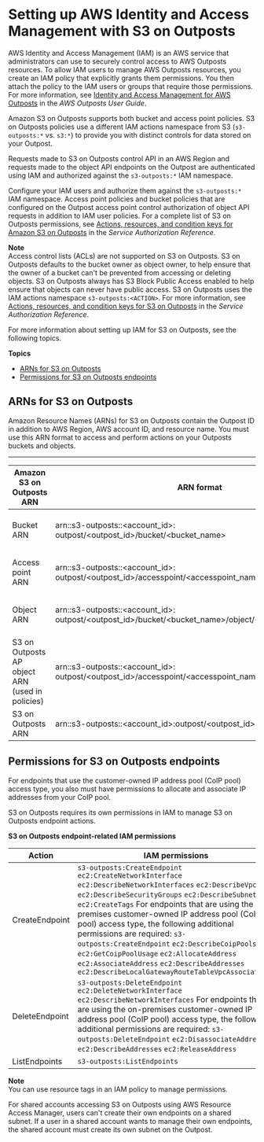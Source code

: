 # Setting up AWS Identity and Access Management with S3 on Outposts<a name="S3OutpostsIAM"></a>

AWS Identity and Access Management \(IAM\) is an AWS service that administrators can use to securely control access to AWS Outposts resources\. To allow IAM users to manage AWS Outposts resources, you create an IAM policy that explicitly grants them permissions\. You then attach the policy to the IAM users or groups that require those permissions\. For more information, see [Identity and Access Management for AWS Outposts](https://docs.aws.amazon.com/outposts/latest/userguide/identity-access-management.html) in the *AWS Outposts User Guide*\. 

Amazon S3 on Outposts supports both bucket and access point policies\. S3 on Outposts policies use a different IAM actions namespace from S3 \(`s3-outposts:*` vs\. `s3:*`\) to provide you with distinct controls for data stored on your Outpost\.

Requests made to S3 on Outposts control API in an AWS Region and requests made to the object API endpoints on the Outpost are authenticated using IAM and authorized against the `s3-outposts:*` IAM namespace\. 

 Configure your IAM users and authorize them against the `s3-outposts:*` IAM namespace\. Access point policies and bucket policies that are configured on the Outpost access point control authorization of object API requests in addition to IAM user policies\. For a complete list of S3 on Outposts permissions, see [Actions, resources, and condition keys for Amazon S3 on Outposts](https://docs.aws.amazon.com/service-authorization/latest/reference/list_amazons3onoutposts.html) in the *Service Authorization Reference*\.

**Note**  
Access control lists \(ACLs\) are not supported on S3 on Outposts\.
S3 on Outposts defaults to the bucket owner as object owner, to help ensure that the owner of a bucket can't be prevented from accessing or deleting objects\.
S3 on Outposts always has S3 Block Public Access enabled to help ensure that objects can never have public access\.
S3 on Outposts uses the IAM actions namespace `s3-outposts:<ACTION>`\. For more information, see [Actions, resources, and condition keys for S3 on Outposts](https://docs.aws.amazon.com/service-authorization/latest/reference/list_amazons3onoutposts.html) in the *Service Authorization Reference*\.

For more information about setting up IAM for S3 on Outposts, see the following topics\.

**Topics**
+ [ARNs for S3 on Outposts](#S3OutpostsARN)
+ [Permissions for S3 on Outposts endpoints](#S3OutpostsEndpointPermissions)

## ARNs for S3 on Outposts<a name="S3OutpostsARN"></a>

Amazon Resource Names \(ARNs\) for S3 on Outposts contain the Outpost ID in addition to AWS Region, AWS account ID, and resource name\. You must use this ARN format to access and perform actions on your Outposts buckets and objects\.


****  

| Amazon S3 on Outposts ARN | ARN format | Example | 
| --- | --- | --- | 
| Bucket ARN | arn:<partition>:s3\-outposts:<region>:​<account\_id>:​outpost/<outpost\_id>/bucket/<bucket\_name> | arn:aws:s3\-outposts:us\-west\-2:123456789012:​outpost/op\-01ac5d28a6a232904/bucket/DOC\-EXAMPLE\-BUCKET1 | 
| Access point ARN | arn:<partition>:s3\-outposts:<region>:​<account\_id>:​outpost/<outpost\_id>/accesspoint/<accesspoint\_name> | arn:aws:s3\-outposts:us\-west\-2:123456789012:​outpost/op\-01ac5d28a6a232904/accesspoint/access\-point\-name | 
| Object ARN | arn:<partition>:s3\-outposts:<region>:​<account\_id>:​outpost/<outpost\_id>/bucket/<bucket\_name>/object/<object\_key> | arn:aws:s3\-outposts:us\-west\-2:123456789012:​outpost/op\-01ac5d28a6a232904/bucket/DOC\-EXAMPLE\-BUCKET1/object/myobject | 
| S3 on Outposts AP object ARN \(used in policies\) | arn:<partition>:s3\-outposts:<region>:​<account\_id>:​outpost/<outpost\_id>/accesspoint/<accesspoint\_name>/object/<object\_key> | arn:aws:s3\-outposts:us\-west\-2:123456789012:​outpost/op\-01ac5d28a6a232904/accesspoint/access\-point\-name/object/myobject | 
| S3 on Outposts ARN | arn:<partition>:s3\-outposts:<region>:​<account\_id>:​outpost/<outpost\_id> | arn:aws:s3\-outposts:us\-west\-2:123456789012:​outpost/op\-01ac5d28a6a232904 | 

## Permissions for S3 on Outposts endpoints<a name="S3OutpostsEndpointPermissions"></a>

For endpoints that use the customer\-owned IP address pool \(CoIP pool\) access type, you also must have permissions to allocate and associate IP addresses from your CoIP pool\. 

S3 on Outposts requires its own permissions in IAM to manage S3 on Outposts endpoint actions\.


**S3 on Outposts endpoint\-related IAM permissions**  

| Action | IAM permissions | 
| --- | --- | 
| CreateEndpoint |  `s3-outposts:CreateEndpoint` `ec2:CreateNetworkInterface` `ec2:DescribeNetworkInterfaces` `ec2:DescribeVpcs` `ec2:DescribeSecurityGroups` `ec2:DescribeSubnets` `ec2:CreateTags` For endpoints that are using the on\-premises customer\-owned IP address pool \(CoIP pool\) access type, the following additional permissions are required: `s3-outposts:CreateEndpoint` `ec2:DescribeCoipPools` `ec2:GetCoipPoolUsage` `ec2:AllocateAddress` `ec2:AssociateAddress` `ec2:DescribeAddresses` `ec2:DescribeLocalGatewayRouteTableVpcAssociations`  | 
| DeleteEndpoint |  `s3-outposts:DeleteEndpoint` `ec2:DeleteNetworkInterface` `ec2:DescribeNetworkInterfaces` For endpoints that are using the on\-premises customer\-owned IP address pool \(CoIP pool\) access type, the following additional permissions are required: `s3-outposts:DeleteEndpoint` `ec2:DisassociateAddress` `ec2:DescribeAddresses` `ec2:ReleaseAddress`  | 
| ListEndpoints |  `s3-outposts:ListEndpoints`  | 

**Note**  
You can use resource tags in an IAM policy to manage permissions\.

For shared accounts accessing S3 on Outposts using AWS Resource Access Manager, users can't create their own endpoints on a shared subnet\. If a user in a shared account wants to manage their own endpoints, the shared account must create its own subnet on the Outpost\.